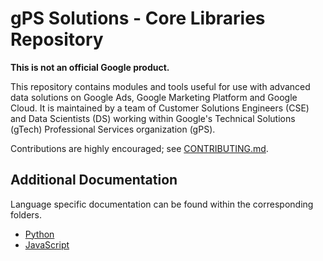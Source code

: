 # gPS Solutions - Core Libraries Repository

**This is not an official Google product.**

This repository contains modules and tools useful for use with advanced data
solutions on Google Ads, Google Marketing Platform and Google Cloud. It is
maintained by a team of Customer Solutions Engineers (CSE) and Data Scientists
(DS) working within Google's Technical Solutions (gTech) Professional Services
organization (gPS).

Contributions are highly encouraged; see [CONTRIBUTING.md](CONTRIBUTING.md).

## Additional Documentation

Language specific documentation can be found within the corresponding folders.

 - [Python](py/README.md)
 - [JavaScript](js/README.md)

